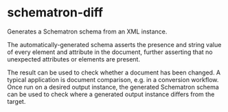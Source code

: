 schematron-diff
===============

Generates a Schematron schema from an XML instance.

The automatically-generated schema asserts the presence and string
value of every element and attribute in the document, further asserting that no
unexpected attributes or elements are present.

The result can be used to check whether a document has been changed.
A typical application is document comparison, e.g. in a conversion 
workflow. Once run on a desired output instance, the generated Schematron schema can 
be used to check where a generated output instance differs from the target.
